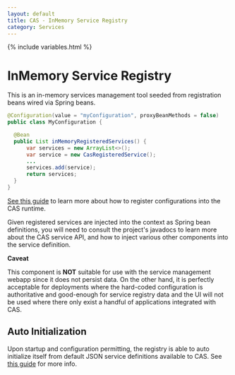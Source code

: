 ```yaml
---
layout: default
title: CAS - InMemory Service Registry
category: Services
---
```


{% include variables.html %}

# InMemory Service Registry

This is an in-memory services management tool seeded from registration beans wired via Spring beans.

```java
@Configuration(value = "myConfiguration", proxyBeanMethods = false)
public class MyConfiguration {

  @Bean
  public List inMemoryRegisteredServices() {
      var services = new ArrayList<>();
      var service = new CasRegisteredService();
      ...
      services.add(service);
      return services;
  }
}
```

[See this guide](../configuration/Configuration-Management-Extensions.html) to learn more about how to register configurations into the CAS runtime.

Given registered services are injected into the context as Spring bean definitions, you will need to consult the project's javadocs
to learn more about the CAS service API, and how to inject various other components into the service definition. 

<div class="alert alert-info"><strong>Caveat</strong><p>
This component is <strong>NOT</strong> suitable for use with the service management webapp since it does not persist data.
On the other hand, it is perfectly acceptable for deployments where the hard-coded configuration is authoritative and good-enough for
service registry data and the UI will not be used where there only exist a handful of applications integrated with CAS.
</p></div>

## Auto Initialization

Upon startup and configuration permitting, the registry is able to auto initialize itself from default JSON service definitions available to CAS. See [this guide](AutoInitialization-Service-Management.html) for more info.
